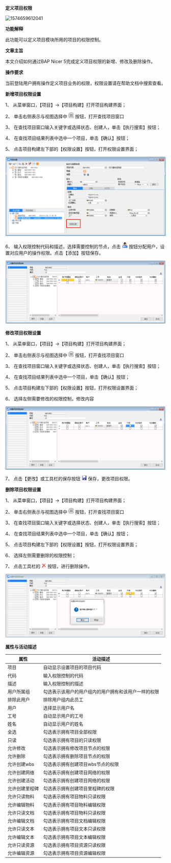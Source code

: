 **定义项目权限**

 ![1574659612041](C:\Users\admin\AppData\Local\Temp\1574659612041.png)

**功能解释**

此功能可以定义项目模块所用的项目的权限控制。

**文章主旨**

本文介绍如何通过BAP Nicer 5完成定义项目权限的新增、修改及删除操作。

**操作要求**

当前登陆用户拥有操作定义项目业务的权限，权限设置请在帮助文档中搜索查看。

**新增项目权限设置**

1、 从菜单窗口，【项目】->【项目构建】打开项目构建界面；

2、 单击右侧表示与视图选择中 ![101](zsk_xm_dy/101.png) 按钮，打开查找项目窗口

3、 在查找项目窗口输入关键字或选择状态、创建人，单击【执行搜索】按钮；

4、 在查找项目结果列表中选中一个项目，单击【确认】按钮；

5、 点击项目构建左下部的【权限设置】按钮，打开权限设置界面；

   ![102](zsk_xm_dy/102.png)

6、 输入权限控制代码和描述，选择需要控制的节点，点击  ![103](zsk_xm_dy/103.png) 按钮分配用户，设置对应用户的操作权限。点击【添加】按钮保存。

   ![104](zsk_xm_dy/104.png)

**修改项目权限设置**

1、 从菜单窗口，【项目】->【项目构建】打开项目构建界面；

2、 单击右侧表示与视图选择中 ![105](zsk_xm_dy/105.png)  按钮，打开查找项目窗口

3、 在查找项目窗口输入关键字或选择状态、创建人，单击【执行搜索】按钮；

4、 在查找项目结果列表中选中一个项目，单击【确认】按钮；

5、 点击项目构建左下部的【权限设置】按钮，打开权限设置界面；

6、 选择左侧需要修改的权限控制，修改内容

   ![106](zsk_xm_dy/106.png)

7、 点击【更改】或工具栏的保存按钮  ![107](zsk_xm_dy/107.png) 保存，更改项目权限。

**删除项目权限设置**

1、 从菜单窗口，【项目】->【项目构建】打开项目构建界面；

2、 单击右侧表示与视图选择中 ![108](zsk_xm_dy/108.png)  按钮，打开查找项目窗口

3、 在查找项目窗口输入关键字或选择状态、创建人，单击【执行搜索】按钮；

4、 在查找项目结果列表中选中一个项目，单击【确认】按钮；

5、 点击项目构建左下部的【权限设置】按钮，打开权限设置界面；

6、 选择左侧需要删除的权限控制；

7、 点击工具栏的  ![109](zsk_xm_dy/109.png) 按钮，进行删除操作。

   ![110](zsk_xm_dy/110.png)

**属性与活动描述**

| **属性**       | **活动描述**                                         |
| -------------- | ---------------------------------------------------- |
| 项目           | 自动显示设置项目的项目代码                           |
| 代码           | 输入权限控制的代码                                   |
| 描述           | 输入权限控制的描述                                   |
| 用户所属组     | 勾选表示该用户的用户组内的用户拥有和该用户一样的权限 |
| 排除此用户     | 排除用户组内此员工                                   |
| 用户           | 选择显示用户名                                       |
| 工号           | 自动显示用户的工号                                   |
| 姓名           | 自动显示用户的姓名                                   |
| 全选           | 勾选表示拥有项目全部权限                             |
| 只读           | 勾选表示拥有项目的只读权限                           |
| 允许修改       | 勾选表示拥有修改项目节点的权限                       |
| 允许删除       | 勾选表示拥有删除项目节点的权限                       |
| 允许创建wbs    | 勾选表示拥有创建项目wbs节点的权限                    |
| 允许创建网络   | 勾选表示拥有创建项目网络的权限                       |
| 允许创建活动   | 勾选表示拥有创建项目网络的权限                       |
| 允许创建里程碑 | 勾选表示拥有创建项目里程碑的权限                     |
| 允许只读物料   | 勾选表示拥有项目物料只读权限                         |
| 允许编辑物料   | 勾选表示拥有项目物料编辑权限                         |
| 允许只读文档   | 勾选表示拥有项目物料只读权限                         |
| 允许编辑文档   | 勾选表示拥有项目文档编辑权限                         |
| 允许只读文本   | 勾选表示拥有项目文本只读权限                         |
| 允许编辑文本   | 勾选表示拥有项目文本编辑权限                         |
| 允许只读资源   | 勾选表示拥有项目资源只读权限                         |
| 允许编辑资源   | 勾选表示拥有项目资源编辑权限                         |

 